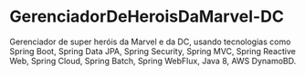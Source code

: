 # GerenciadorDeHeroisDaMarvel-DC
Gerenciador de super heróis da Marvel e da DC, usando tecnologias como Spring Boot, Spring Data JPA, Spring Security,  Spring MVC, Spring Reactive Web,  Spring Cloud, Spring Batch, Spring WebFlux, Java 8, AWS DynamoBD.

